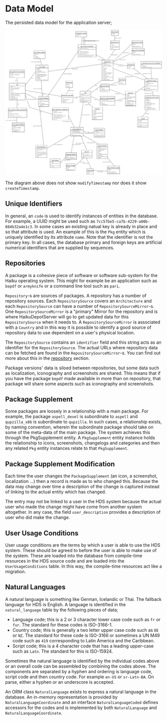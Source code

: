 # Data Model

The persisted data model for the application server;

![Data Model](images/img-datamodel.png)

The diagram above does not show `modifyTimestamp` nor does it show `createTimestamp`.

## Unique Identifiers

In general, an `code` is used to identify instances of entities in the database.  For example, a UUID might be used such as `7cc57be5-ca7b-4229-a00b-084b32a4e1c3`. In some cases an existing natual key is already in place and so that attribute is used.  An example of this is the `Pkg` entity which is uniquely identified by its attribute `name`.  Note that the identifier is not the primary key.  In all cases, the database primary and foreign keys are artificial numerical identifiers that are supplied by sequences.

## Repositories

A package is a cohesive piece of software or software sub-system for the Haiku operating system.  This might for example be an application such as `bepdf` or `armyknife` or a command line tool such as `pari`.

`Repository`-s are sources of packages.  A repository has a number of repository sources.  Each `RepositorySource` covers an `Architecture` and each `RepositorySource` can have a number of `RepositorySourceMirror`-s. One `RepositorySourceMirror` is a "primary" Mirror for the repository and is where HaikuDepotServer will go to get updated data for this `RepositorySource` when it needs to.  A `RepositorySourceMirror` is associated with a `Country` and in this way it is possible to identify a good source of repository data to use dependent on a user's physical location.

The `RepositorySource` contains an `identifier` field and this string acts as an identifier for the `RepositorySource`. The actual URLs where repository data can be fetched are found in the `RepositorySourceMirror`-s. You can find out more about this in the [repository](repositories.md) section.

Package versions' data is siloed between repositories, but some data such as localization, iconography and screenshots are shared.  This means that if you have the package `bepdf` made available in more than on repository, that package will share some aspects such as iconography and screenshots.

## Package Supplement

Some packages are loosely in a relationship with a main package.  For example, the package `aspell_devel` is subordinate to `aspell` and `qupzilla_x86` is subordinate to `qupzilla`.  In such cases, a relationship exists, by naming convention, wherein the subordinate package should take on some of the meta-data of the main package.  The system achieves this through the PkgSupplement entity.  A `PkgSupplement` entity instance holds the relationship to icons, screenshots, changelogs and categories and then any related `Pkg` entity instances relate to that `PkgSupplement`.

## Package Supplement Modification

Each time the user changes the `PackageSupplement` (an icon, a screenshot, localization ...) then a record is made as to who changed this. Because the data may change over time a description of the change is captured instead of linking to the actual entity which has changed.

The entry may not be linked to a user in the HDS system because the actual user who made the change might have come from another system altogether. In any case, the field `user_description` provides a description of user who did make the change.

## User Usage Conditions

User usage conditions are the terms by which a user is able to use the HDS system.  These should be agreed to before the user is able to make use of the system.  These are loaded into the database from compile-time resources in the HDS source code and are loaded into the `UserUsageConditions` table.  In this way, the compile-time resources act like a migration.

## Natural Languages

A natural language is something like German, Icelandic or Thai. The fallback language for HDS is English. A language is identified in the `natural_language` table by the following pieces of data;

- Language code; this is a 2 or 3 character lower case code such as `fr` or `fur`. The standard for these codes is ISO-3166-1.
- Country code; this is generally a two letter upper case code such as `DE` or `NZ`. The standard for these code is ISO-3166 or sometimes a UN M49 code such as `419` corresponding to Latin America and the Caribbean.
- Script code; this is a 4 character code that has a leading upper-case such as `Latn`. The standard for this is ISO-15924.

Sometimes the natural language is identified by the individual codes above or an overall code can be assembled by combining the codes above. The components are separated by a hyphen and ordering is language code, script code and then country code. For example `en-US` or `sr-Latn-BA`. On parse, either a hyphen or an underscore is accepted.

An ORM class `NaturalLanguage` exists to express a natural language in the database. An in-memory representation is provided by `NaturalLanguageCoordinate` and an interface `NaturalLanguageCoded` defines accessors for the codes and is implemented by both `NaturalLanguage` and `NaturalLanguageCoordinate`.